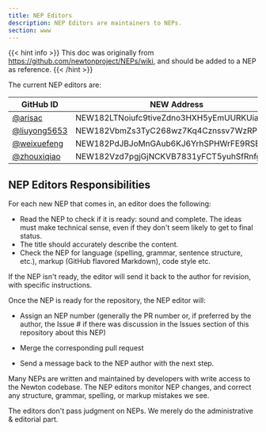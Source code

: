 ```yaml
---
title: NEP Editors
description: NEP Editors are maintainers to NEPs.
section: www
---
```


{{< hint info >}}
This doc was originally from https://github.com/newtonproject/NEPs/wiki, and should be added to a NEP as reference.
{{< /hint >}}

The current NEP editors are: 

| GitHub ID    | NEW Address      |
| ---- | ---- |
| [@arisac](https://github.com/arisac)     | NEW182LTNoiufc9tiveZdno3HXH5yEmUURKUiac |
| [@liuyong5653](https://github.com/liuyong5653)     | NEW182VbmZs3TyC268wz7Kq4Cznssv7WzRPDq7j |
| [@weixuefeng](https://github.com/weixuefeng)     | NEW182PdJBJoMnGAub6KJ6YrhSPHWrFE9RSBmGE |
| [@zhouxiqiao](https://github.com/zhouxiqiao) | NEW182Vzd7pgjGjNCKVB7831yFCT5yuhSfRnfgA |

## NEP Editors Responsibilities

For each new NEP that comes in, an editor does the following:

- Read the NEP to check if it is ready: sound and complete. The ideas must make technical sense, even if they don't seem likely to get to final status.
- The title should accurately describe the content.
- Check the NEP for language (spelling, grammar, sentence structure, etc.), markup (GitHub flavored Markdown), code style etc.

If the NEP isn't ready, the editor will send it back to the author for revision, with specific instructions.

Once the NEP is ready for the repository, the NEP editor will:

- Assign an NEP number (generally the PR number or, if preferred by the author, the Issue # if there was discussion in the Issues section of this repository about this NEP)

- Merge the corresponding pull request

- Send a message back to the NEP author with the next step.

Many NEPs are written and maintained by developers with write access to the Newton codebase. The NEP editors monitor NEP changes, and correct any structure, grammar, spelling, or markup mistakes we see.

The editors don't pass judgment on NEPs. We merely do the administrative & editorial part.